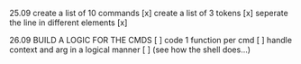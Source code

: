 25.09
create a list of 10 commands [x]
create a list of 3 tokens [x]
seperate the line in different elements [x]

26.09
BUILD A LOGIC FOR THE CMDS [ ]
code 1 function per cmd [ ]
handle context and arg in a logical manner [ ] (see how the shell does...)
